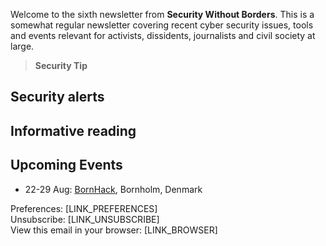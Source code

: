 Welcome to the sixth newsletter from **Security Without Borders**. This is a somewhat regular newsletter covering recent cyber security issues, tools and events relevant for activists, dissidents, journalists and civil society at large.

> **Security Tip**

## Security alerts

## Informative reading

## Upcoming Events

- 22-29 Aug: [BornHack](https://bornhack.dk), Bornholm, Denmark

Preferences: [LINK_PREFERENCES]  
Unsubscribe: [LINK_UNSUBSCRIBE]  
View this email in your browser: [LINK_BROWSER]
